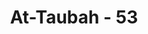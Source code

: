 ---
title: "At-Taubah - 53"
no: 53
arabic_no: ٥٣
ayah: قُلْ اَنْفِقُوْا طَوْعًا اَوْ كَرْهًا لَّنْ يُّتَقَبَّلَ مِنْكُمْ ۗاِنَّكُمْ كُنْتُمْ قَوْمًا فٰسِقِيْنَ 
translation: "Katakanlah (Muhammad), “Infakkanlah hartamu baik dengan sukarela maupun dengan terpaksa, namun (infakmu) tidak akan diterima. Sesungguhnya kamu adalah orang-orang yang fasik.”"
tafsir: "Ayat ini menerangkan bahwa bagaimana pun juga orang-orang munafik menginfakkan harta bendanya untuk membantu perjuangan orang-orang mukmin, baik karena harta benda itu diserahkan dengan sepenuh hatinya, sesuai dengan perintah Allah untuk keselamatan dirinya, maupun secara terpaksa, karena takut kepada azab yang akan menimpanya, namun Allah tidak akan menerimanya, karena mereka tetap ragu-ragu kepada agama yang dibawa oleh Nabi Besar Muhammad dan tidak percaya akan adanya pembalasan di akhirat nanti atas segala perbuatan yang mereka lakukan di dunia ini. Allah akan menerima baik amalan apa saja apabila amalan itu dikerjakan bukan karena ria tetapi karena keikhlasan dan takwa kepada Allah. Sabda Nabi Muhammad:\n\nSesungguhnya Allah swt tidak akan menerima amalan kecuali apabila dikerjakan dengan ikhlas dan dimaksudkan semata-mata karena Allah. (Riwayat an-Nasa'i dari Abu Umamah)\n\nFirman Allah:\n\nSesungguhnya Allah hanya menerima (amal) dari orang yang bertakwa. (al-Ma'idah/5: 27)"
---